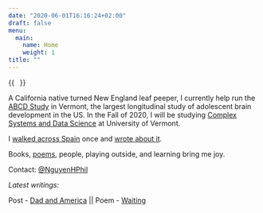 ```yaml
---
date: "2020-06-01T16:16:24+02:00"
draft: false
menu:
  main:
    name: Home
    weight: 1
title: ""
---
```


{{<image float="right" width="11em" frame="true" caption="" src="photos/phil-reading.jpeg" >}}

A California native turned New England leaf peeper, I currently help run the [ABCD Study](https://abcdstudy.org) in Vermont, the largest longitudinal study of adolescent brain development in the US. In the Fall of 2020, I will be studying [Complex Systems and Data Science](https://vermontcomplexsystems.org/) at University of Vermont.

I [walked across Spain](/tags/camino-de-santiago) once and [wrote about it](/tags/camino-de-santiago).

Books, [poems](/poems/), people, playing outside, and learning bring me joy.

Contact: [@NguyenHPhil](https://twitter.com/NguyenHPhil)

_Latest writings:_

Post - [Dad and America](/blog/2020/07/dad-and-america/) || Poem - [Waiting](poems/Waiting/)